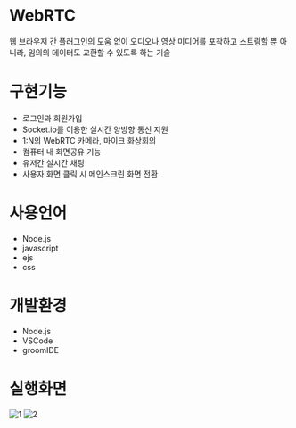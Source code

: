# WebRTC
웹 브라우저 간 플러그인의 도움 없이 오디오나 영상 미디어를 포착하고 스트림할 뿐 아니라,
임의의 데이터도 교환할 수 있도록 하는 기술

# 구현기능
* 로그인과 회원가입
* Socket.io를 이용한 실시간 양방향 통신 지원
* 1:N의 WebRTC 카메라, 마이크 화상회의
* 컴퓨터 내 화면공유 기능
* 유저간 실시간 채팅
* 사용자 화면 클릭 시 메인스크린 화면 전환

# 사용언어
* Node.js
* javascript
* ejs
* css

# 개발환경
* Node.js
* VSCode
* groomIDE

# 실행화면
![1](https://github.com/daramgya/zoomProject/assets/97143956/9f502721-68b7-4a6b-820e-9a88107326f8)
![2](https://github.com/daramgya/zoomProject/assets/97143956/3133dda2-fe04-4a2f-acc6-c4d1085fe60a)
